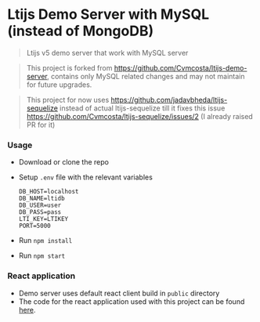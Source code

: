 # Ltijs Demo Server with MySQL (instead of MongoDB)

> Ltijs v5 demo server that work with MySQL server
 
> This project is forked from https://github.com/Cvmcosta/ltijs-demo-server, contains only MySQL related changes and may not maintain for future upgrades. 

> This project for now uses https://github.com/jadavbheda/ltijs-sequelize instead of actual ltijs-sequelize till it fixes this issue https://github.com/Cvmcosta/ltijs-sequelize/issues/2 (I already raised PR for it)

### Usage

- Download or clone the repo

- Setup `.env` file with the relevant variables

  ```
  DB_HOST=localhost
  DB_NAME=ltidb
  DB_USER=user
  DB_PASS=pass
  LTI_KEY=LTIKEY
  PORT=5000
  ```

- Run `npm install`

- Run `npm start` 

### React application
 * Demo server uses default react client build in `public` directory  
 * The code for the react application used with this project can be found [here](https://github.com/Cvmcosta/ltijs-demo-client).
